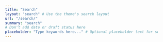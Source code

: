 ```yaml
---
title: "Search"
layout: "search" # Use the theme's search layout
url: "/search/"
summary: "search"
# Don't add date or draft status here
placeholder: "Type keywords here..." # Optional placeholder text for search box
---
```

